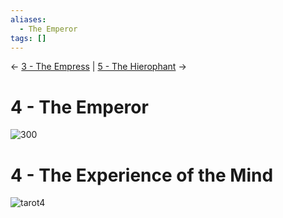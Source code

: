 ```yaml
---
aliases:
  - The Emperor
tags: []
---
```

<- [3 - The Empress](3%20-%20The%20Empress.md) | [5 - The Hierophant](5%20-%20The%20Hierophant.md) ->
# 4 - The Emperor
![300](Classic%20Tarot%20Images/4-emperor.jpg)
# 4 - The Experience of the Mind
![tarot4](LOO%20Tarot%20Images/tarot4.jpg)
